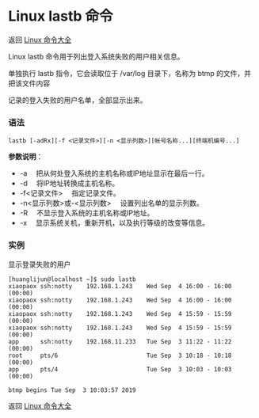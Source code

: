 # Linux lastb 命令

返回 [Linux 命令大全](https://ahuang007.github.com/Linux-Command)

Linux lastb 命令用于列出登入系统失败的用户相关信息。

单独执行 lastb 指令，它会读取位于 /var/log 目录下，名称为 btmp 的文件，并把该文件内容

记录的登入失败的用户名单，全部显示出来。

### 语法

```
lastb [-adRx][-f <记录文件>][-n <显示列数>][帐号名称...][终端机编号...]
```

**参数说明**：

- -a 　把从何处登入系统的主机名称或IP地址显示在最后一行。
- -d 　将IP地址转换成主机名称。
- -f<记录文件> 　指定记录文件。
- -n<显示列数>或-<显示列数> 　设置列出名单的显示列数。
- -R 　不显示登入系统的主机名称或IP地址。
- -x 　显示系统关机，重新开机，以及执行等级的改变等信息。

### 实例

显示登录失败的用户

```
[huanglijun@localhost ~]$ sudo lastb
xiaopaox ssh:notty    192.168.1.243    Wed Sep  4 16:00 - 16:00  (00:00)    
xiaopaox ssh:notty    192.168.1.243    Wed Sep  4 16:00 - 16:00  (00:00)    
xiaopaox ssh:notty    192.168.1.243    Wed Sep  4 15:59 - 15:59  (00:00)    
xiaopaox ssh:notty    192.168.1.243    Wed Sep  4 15:59 - 15:59  (00:00)    
app      ssh:notty    192.168.11.233   Tue Sep  3 11:22 - 11:22  (00:00)    
root     pts/6                         Tue Sep  3 10:18 - 10:18  (00:00)    
app      pts/4                         Tue Sep  3 10:03 - 10:03  (00:00)    

btmp begins Tue Sep  3 10:03:57 2019
```

返回 [Linux 命令大全](https://ahuang007.github.com/Linux-Command)